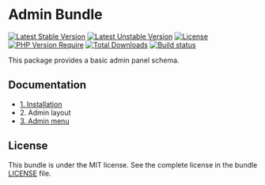 # Admin Bundle

[![Latest Stable Version](https://poser.pugx.org/softspring/admin-bundle/v/stable.svg)](https://packagist.org/packages/softspring/admin-bundle)
[![Latest Unstable Version](https://poser.pugx.org/softspring/admin-bundle/v/unstable.svg)](https://packagist.org/packages/softspring/admin-bundle)
[![License](https://poser.pugx.org/softspring/admin-bundle/license.svg)](https://packagist.org/packages/softspring/admin-bundle)
[![PHP Version Require](http://poser.pugx.org/softspring/admin-bundle/require/php)](https://packagist.org/packages/softspring/admin-bundle)
[![Total Downloads](https://poser.pugx.org/softspring/admin-bundle/downloads)](https://packagist.org/packages/softspring/admin-bundle)
[![Build status](https://github.com/softspring/admin-bundle/actions/workflows/php.yml/badge.svg?branch=5.0)](https://github.com/softspring/admin-bundle/actions/workflows/php.yml)

This package provides a basic admin panel schema.

## Documentation

* [1. Installation](docs/1_installation.md)
* 2\. Admin layout
* [3. Admin menu](docs/3_admin_menu.md)

## License

This bundle is under the MIT license. See the complete license in the bundle [LICENSE](LICENSE) file.
